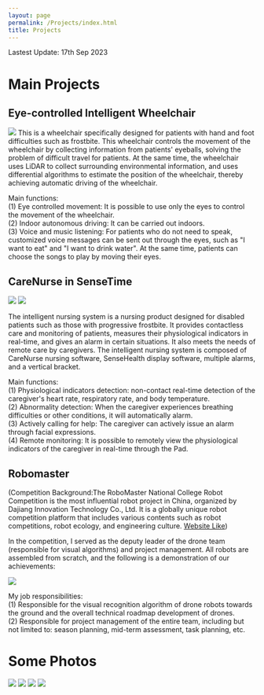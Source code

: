 ```yaml
---
layout: page
permalink: /Projects/index.html
title: Projects
---
```


Lastest Update: 17th Sep 2023

# Main Projects

## Eye-controlled Intelligent Wheelchair
<img src="/images/Eye-Wheelchair.png">
This is a wheelchair specifically designed for patients with hand and foot difficulties such as frostbite. This wheelchair controls the movement of the wheelchair by collecting information from patients' eyeballs, solving the problem of difficult travel for patients. At the same time, the wheelchair uses LiDAR to collect surrounding environmental information, and uses differential algorithms to estimate the position of the wheelchair, thereby achieving automatic driving of the wheelchair.

Main functions:<br>
(1) Eye controlled movement: It is possible to use only the eyes to control the movement of the wheelchair.<br>
(2) Indoor autonomous driving: It can be carried out indoors.<br>
(3) Voice and music listening: For patients who do not need to speak, customized voice messages can be sent out through the eyes, such as "I want to eat" and "I want to drink water". At the same time, patients can choose the songs to play by moving their eyes.

## CareNurse in SenseTime
<img src="/images/SenseNurse.png">
<img src="/images/SenseNurse_1.png">

The intelligent nursing system is a nursing product designed for disabled patients such as those with progressive frostbite. It provides contactless care and monitoring of patients, measures their physiological indicators in real-time, and gives an alarm in certain situations. It also meets the needs of remote care by caregivers.
The intelligent nursing system is composed of CareNurse nursing software, SenseHealth display software, multiple alarms, and a vertical bracket.

Main functions:<br>
(1) Physiological indicators detection: non-contact real-time detection of the caregiver's heart rate, respiratory rate, and body temperature.<br>
(2) Abnormality detection: When the caregiver experiences breathing difficulties or other conditions, it will automatically alarm.<br>
(3) Actively calling for help: The caregiver can actively issue an alarm through facial expressions.<br>
(4) Remote monitoring: It is possible to remotely view the physiological indicators of the caregiver in real-time through the Pad.<br>


## Robomaster

(Competition Background:The RoboMaster National College Robot Competition is the most influential robot project in China, organized by Dajiang Innovation Technology Co., Ltd. It is a globally unique robot competition platform that includes various contents such as robot competitions, robot ecology, and engineering culture. [Website Like](https://www.robomaster.com/zh-CN))

In the competition, I served as the deputy leader of the drone team (responsible for visual algorithms) and project management. All robots are assembled from scratch, and the following is a demonstration of our achievements:

<img src="/images/robomaster.png">

My job responsibilities:<br>
(1) Responsible for the visual recognition algorithm of drone robots towards the ground and the overall technical roadmap development of drones.<br>
(2) Responsible for project management of the entire team, including but not limited to: season planning, mid-term assessment, task planning, etc.

# Some Photos

<img src="/images/photo1.jpeg">
<img src="/images/photo3.jpg">
<img src="/images/photo4.jpg">
<img src="/images/photo5.png">